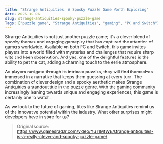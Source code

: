 ```yaml
---
title: "Strange Antiquities: A Spooky Puzzle Game Worth Exploring"
date: 2025-10-06
slug: strange-antiquities-spooky-puzzle-game
Tags: ["puzzle game", "Strange Antiquities", "gaming", "PC and Switch"]
---
```


Strange Antiquities is not just another puzzle game; it's a clever blend of spooky themes and engaging gameplay that has captured the attention of gamers worldwide. Available on both PC and Switch, this game invites players into a world filled with mysteries and challenges that require sharp wits and keen observation. And yes, one of the delightful features is the ability to pet the cat, adding a charming touch to the eerie atmosphere.

As players navigate through its intricate puzzles, they will find themselves immersed in a narrative that keeps them guessing at every turn. The combination of clever design and a spooky aesthetic makes Strange Antiquities a standout title in the puzzle genre. With the gaming community increasingly leaning towards unique and engaging experiences, this game is certainly one to watch.

As we look to the future of gaming, titles like Strange Antiquities remind us of the innovative potential within the industry. What other surprises might developers have in store for us?
> Original source: https://www.gamesradar.com/video/YuT1MfWE/strange-antiquities-is-a-really-clever-and-spooky-puzzle-game/